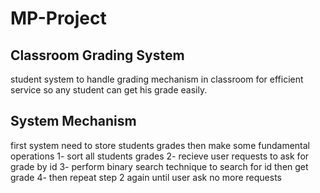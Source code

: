 # MP-Project
## Classroom Grading System
student system to handle grading mechanism in classroom for efficient service 
so any student can get his grade easily.

## System Mechanism
first system need to store students grades then make some fundamental operations
1- sort all students grades
2- recieve user requests to ask for grade by id
3- perform binary search technique to search for id then get grade
4- then repeat step 2 again until user ask no more requests
